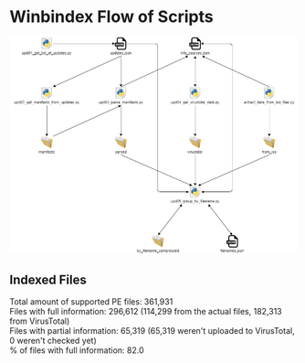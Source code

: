 # Winbindex Flow of Scripts

![winbindex-scripts-flow.png](winbindex-scripts-flow.png)

## Indexed Files

<!--FileStats-->
Total amount of supported PE files: 361,931  
Files with full information: 296,612 (114,299 from the actual files, 182,313 from VirusTotal)  
Files with partial information: 65,319 (65,319 weren't uploaded to VirusTotal, 0 weren't checked yet)  
% of files with full information: 82.0  
<!--/FileStats-->

